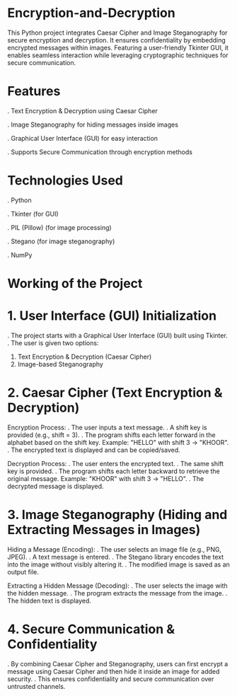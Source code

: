 # Encryption-and-Decryption
This Python project integrates Caesar Cipher and Image Steganography for secure encryption and decryption. It ensures confidentiality by embedding encrypted messages within images. Featuring a user-friendly Tkinter GUI, it enables seamless interaction while leveraging cryptographic techniques for secure communication.


# Features

. Text Encryption & Decryption using Caesar Cipher

. Image Steganography for hiding messages inside images

. Graphical User Interface (GUI) for easy interaction

. Supports Secure Communication through encryption methods

# Technologies Used

. Python

. Tkinter (for GUI)

. PIL (Pillow) (for image processing)

. Stegano (for image steganography)

. NumPy

# Working of the Project

# 1. User Interface (GUI) Initialization
   
  . The project starts with a Graphical User Interface (GUI) built using Tkinter.
  . The user is given two options:
 1. Text Encryption & Decryption (Caesar Cipher)
 2. Image-based Steganography

# 2. Caesar Cipher (Text Encryption & Decryption)
   
 Encryption Process:
  . The user inputs a text message.
  . A shift key is provided (e.g., shift = 3).
  . The program shifts each letter forward in the alphabet based on the shift key.
    Example: "HELLO" with shift 3 → "KHOOR".
  . The encrypted text is displayed and can be copied/saved.

 Decryption Process:
  . The user enters the encrypted text.
  . The same shift key is provided.
  . The program shifts each letter backward to retrieve the original message.
    Example: "KHOOR" with shift 3 → "HELLO".
  . The decrypted message is displayed.

# 3. Image Steganography (Hiding and Extracting Messages in Images)
    
 Hiding a Message (Encoding):
  . The user selects an image file (e.g., PNG, JPEG).
  . A text message is entered.
  . The Stegano library encodes the text into the image without visibly altering it.
  . The modified image is saved as an output file.
  
Extracting a Hidden Message (Decoding):
  . The user selects the image with the hidden message.
  . The program extracts the message from the image.
  . The hidden text is displayed.
 
# 4. Secure Communication & Confidentiality
  . By combining Caesar Cipher and Steganography, users can first encrypt a message using Caesar Cipher and then hide it inside an image for added security.
  . This ensures confidentiality and secure communication over untrusted channels.


   
